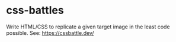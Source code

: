 # css-battles
Write HTML/CSS to replicate a given target image in the least code possible. See: https://cssbattle.dev/

